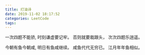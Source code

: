 ```yaml
---
title: 打油诗
date: 2019-11-02 18:17:52
categories: LeetCode
tags:
---
```


一次四题不能骄,
时刻谦虚要记牢。
否则就要栽跟头，
次次四题乐逍遥。

今朝有鱼今朝咸,
明日有鱼咸继续。
咸鱼代代无穷已。
江月年年鱼相似。

